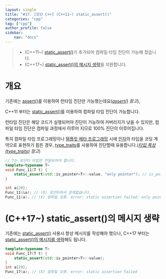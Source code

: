 ```yaml
---
layout: single
title: "#17. [모던 C++] (C++11~) static_assert()"
categories: "cpp"
tag: ["cpp"]
author_profile: false
sidebar: 
    nav: "docs"
---
```


> * (C++11~) [static_assert()](https://tango1202.github.io/cpp/modern-cpp-static-assert/)가 추가되어 컴파일 타임 진단이 가능해 졌습니다.
> * (C++17~) [static_assert()의 메시지 생략](https://tango1202.github.io/cpp/modern-cpp-static-assert/#c17-static_assert%EC%9D%98-%EB%A9%94%EC%8B%9C%EC%A7%80-%EC%83%9D%EB%9E%B5)을 지원합니다.

# 개요

기존에는 [assert()](https://tango1202.github.io/legacy-cpp-exception/legacy-cpp-exception-diagonostics/)를 이용하여 런타임 진단만 가능했는데요(*[assert()](https://tango1202.github.io/legacy-cpp-exception/legacy-cpp-exception-diagonostics/) 참고*),

C++11 부터는 [static_assert()](https://tango1202.github.io/cpp/modern-cpp-static-assert/)를 이용하여 컴파일 타임 진단이 가능합니다.

런타임 진단은 해당 코드가 실행되어야 진단이 가능하여 커버리지가 낮을 수 있지만, 컴파일 타임 진단은 컴파일 과정에서 이루어 지므로 100% 진단이 이루어집니다. 

특히 컴파일 타임 프로그래밍이나  [템플릿 메타 프로그래밍](https://tango1202.github.io/legacy-cpp-stl/legacy-cpp-stl-template-meta-programming/) 시에 [인자](https://tango1202.github.io/legacy-cpp-guide/legacy-cpp-guide-function/#%EC%9D%B8%EC%9E%90%EB%A7%A4%EA%B0%9C%EB%B3%80%EC%88%98-parameter)의 타입을 코딩 계약으로 표현하기 힘든 경우,  [type_traits](https://tango1202.github.io/cpp/modern-cpp-type_traits/)를 사용하여 진단할때 유용합니다.(*[타입 특성(type_traits)](https://tango1202.github.io/cpp/modern-cpp-type_-_traits/) 참고*)

```cpp
// T는 포인터 타입만 전달되어야 합니다.
template<typename T>
void Func_11(T t) { 
    static_assert(std::is_pointer<T>::value, "only pointer"); // is_pointer는 C++11에 추가된 type_traits
}

int a{20};
Func_11(&a); // (O) 포인터여서 문제없습니다.
Func_11(a); // (X) 컴파일 오류. error: static assertion failed: only pointer
```

# (C++17~) static_assert()의 메시지 생략

기존에는 [static_assert()](https://tango1202.github.io/cpp/modern-cpp-static-assert/) 사용시 항상 메시지를 작성해야 했으나, C++17 부터는 [static_assert()의 메시지를 생략](https://tango1202.github.io/cpp/modern-cpp-static-assert/#c17-static_assert%EC%9D%98-%EB%A9%94%EC%8B%9C%EC%A7%80-%EC%83%9D%EB%9E%B5)해도 됩니다.

```cpp
template<typename T>
void Func_17(T t) { 
    static_assert(std::is_pointer<T>::value); 
}
int a{20};
Func_17(a); // (X) 컴파일 오류. error: static assertion failed
```
